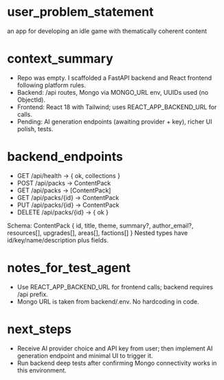 # user_problem_statement
an app for developing an idle game with thematically coherent content

# context_summary
- Repo was empty. I scaffolded a FastAPI backend and React frontend following platform rules.
- Backend: /api routes, Mongo via MONGO_URL env, UUIDs used (no ObjectId).
- Frontend: React 18 with Tailwind; uses REACT_APP_BACKEND_URL for calls.
- Pending: AI generation endpoints (awaiting provider + key), richer UI polish, tests.

# backend_endpoints
- GET /api/health -> { ok, collections }
- POST /api/packs -> ContentPack
- GET /api/packs -> [ContentPack]
- GET /api/packs/{id} -> ContentPack
- PUT /api/packs/{id} -> ContentPack
- DELETE /api/packs/{id} -> { ok }

Schema: ContentPack { id, title, theme, summary?, author_email?, resources[], upgrades[], areas[], factions[] }
Nested types have id/key/name/description plus fields.

# notes_for_test_agent
- Use REACT_APP_BACKEND_URL for frontend calls; backend requires /api prefix.
- Mongo URL is taken from backend/.env. No hardcoding in code.

# next_steps
- Receive AI provider choice and API key from user; then implement AI generation endpoint and minimal UI to trigger it.
- Run backend deep tests after confirming Mongo connectivity works in this environment.